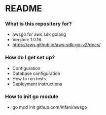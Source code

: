 # README #

### What is this repository for? ###

* awsgo for aws sdk golang
* Version: 1.0.16
* https://aws.github.io/aws-sdk-go-v2/docs/

### How do I get set up? ###

* Configuration
* Database configuration
* How to run tests
* Deployment instructions

### How to init go module

* go mod init github.com/infani/awsgo